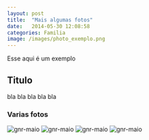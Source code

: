 ```yaml
---
layout: post
title:  "Mais algumas fotos"
date:   2014-05-30 12:08:58
categories: Familia
image: /images/photo_exemplo.png
---
```


Esse aqui é um exemplo 

## Titulo

bla bla bla bla bla

### Varias fotos

![gnr-maio]({{site.baseurl}}/images/bla.JPG) 
![gnr-maio]({{site.baseurl}}/images/aninha.JPG) 
![gnr-maio]({{site.baseurl}}/images/casal.JPG) 
![gnr-maio]({{site.baseurl}}/images/aninha.JPG) 

